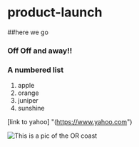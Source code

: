 # product-launch
##here we go
### Off Off and away!!
### A numbered list
1. apple
1. orange
1. juniper
1. sunshine

[link to yahoo] "(https://www.yahoo.com")

![This is a pic of the OR coast](https://en.wikipedia.org/wiki/Oregon_Coast#/media/File:OregonCoastEcola_Edit.jpg)